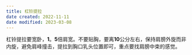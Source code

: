 ```yaml
---
title: 杠铃提拉
date created: 2022-11-11
date modified: 2023-03-08
---
```


杠铃提拉要宽卧，**1**。**5**倍肩宽。不要贴胸，要离**10**公分左右，保持肩膀外旋而非内旋，避免肩峰撞击，提拉到胸口乳头位置即可，重点要找肩膀中束的感觉。
